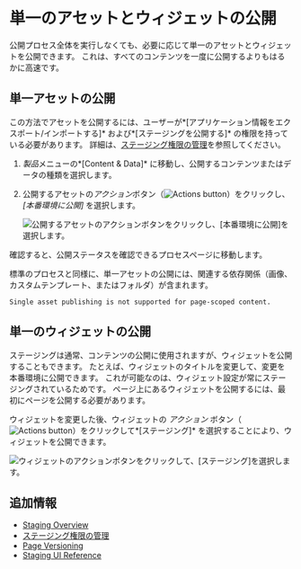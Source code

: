 # 単一のアセットとウィジェットの公開

公開プロセス全体を実行しなくても、必要に応じて単一のアセットとウィジェットを公開できます。 これは、すべてのコンテンツを一度に公開するよりもはるかに高速です。

## 単一アセットの公開

この方法でアセットを公開するには、ユーザーが*[アプリケーション情報をエクスポート/インポートする]* および*[ステージングを公開する]* の権限を持っている必要があります。 詳細は、[ステージング権限の管理](./managing-staging-permissions.md)を参照してください。

1.  *製品*メニューの*[Content & Data]* に移動し、公開するコンテンツまたはデータの種類を選択します。

2.  公開するアセットの*アクション*ボタン（![Actions button](../../../images/icon-actions.png)）をクリックし、*[本番環境に公開]* を選択します。

    ![公開するアセットのアクションボタンをクリックし、[本番環境に公開]を選択します。](./publishing-single-assets-and-widgets/images/01.png)

確認すると、公開ステータスを確認できるプロセスページに移動します。

標準のプロセスと同様に、単一アセットの公開には、関連する依存関係（画像、カスタムテンプレート、またはフォルダ）が含まれます。

```{note}
Single asset publishing is not supported for page-scoped content.
```

## 単一のウィジェットの公開

ステージングは通常、コンテンツの公開に使用されますが、ウィジェットを公開することもできます。 たとえば、ウィジェットのタイトルを変更して、変更を本番環境に公開できます。 これが可能なのは、ウィジェット設定が常にステージングされているためです。 ページ上にあるウィジェットを公開するには、最初にページを公開する必要があります。

ウィジェットを変更した後、ウィジェットの *アクション* ボタン（ ![Actions button](../../../images/icon-actions.png)）をクリックして*[ステージング]* を選択することにより、ウィジェットを公開できます。

![ウィジェットのアクションボタンをクリックして、[ステージング]を選択します。](./publishing-single-assets-and-widgets/images/04.png)

## 追加情報

  - [Staging Overview](./staging-overview.md)
  - [ステージング権限の管理](./managing-staging-permissions.md)
  - [Page Versioning](./page-versioning.md)
  - [Staging UI Reference](./staging-ui-reference.md)
